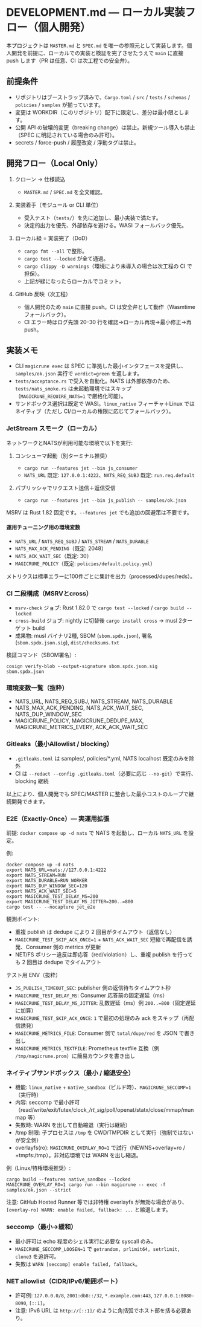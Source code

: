 # DEVELOPMENT.md — ローカル実装フロー（個人開発）

本プロジェクトは `MASTER.md` と `SPEC.md` を唯一の参照元として実装します。個人開発を前提に、ローカルでの実装と検証を完了させたうえで `main` に直接 push します（PR は任意、CI は次工程での安全弁）。

## 前提条件

- リポジトリはブーストラップ済みで、`Cargo.toml` / `src` / `tests` / `schemas` / `policies` / `samples` が揃っています。
- 変更は WORKDIR（このリポジトリ）配下に限定し、差分は最小限とします。
- 公開 API の破壊的変更（breaking change）は禁止。新規ツール導入も禁止（SPEC に明記されている場合のみ許可）。
- secrets / force-push / 履歴改変 / 浮動タグは禁止。

## 開発フロー（Local Only）

1) クローン → 仕様読込  
   - `MASTER.md` / `SPEC.md` を全文確認。

2) 実装着手（モジュール or CLI 単位）  
   - 受入テスト（`tests/`）を先に追加し、最小実装で満たす。
   - 決定的出力を優先、外部依存を避ける。WASI フォールバック優先。

3) ローカル緑 = 実装完了（DoD）  
   - `cargo fmt --all` で整形。
   - `cargo test --locked` が全て通過。
   - `cargo clippy -D warnings`（環境により未導入の場合は次工程の CI で担保）。
   - 上記が緑になったらローカルでコミット。

4) GitHub 反映（次工程）  
   - 個人開発のため `main` に直接 push。CI は安全弁として動作（Wasmtime フォールバック）。
   - CI エラー時はログ先頭 20–30 行を確認→ローカル再現→最小修正→再 push。

## 実装メモ

- CLI `magicrune exec` は SPEC に準拠した最小インタフェースを提供し、`samples/ok.json` 実行で `verdict=green` を返します。
- `tests/acceptance.rs` で受入を自動化。NATS は外部依存のため、`tests/nats_smoke.rs` は未起動環境ではスキップ（`MAGICRUNE_REQUIRE_NATS=1` で厳格化可能）。
- サンドボックス選択は既定で WASI。`linux_native` フィーチャ＋Linux ではネイティブ（ただし CI/ローカルの権限に応じてフォールバック）。

### JetStream スモーク（ローカル）

ネットワークとNATSが利用可能な環境で以下を実行:

1) コンシューマ起動（別ターミナル推奨）
   - `cargo run --features jet --bin js_consumer`
   - `NATS_URL` 既定: `127.0.0.1:4222`、`NATS_REQ_SUBJ` 既定: `run.req.default`

2) パブリッシャでリクエスト送信＋返信受信
   - `cargo run --features jet --bin js_publish -- samples/ok.json`

MSRV は Rust 1.82 固定です。`--features jet` でも追加の回避策は不要です。

#### 運用チューニング用の環境変数

- `NATS_URL` / `NATS_REQ_SUBJ` / `NATS_STREAM` / `NATS_DURABLE`
- `NATS_MAX_ACK_PENDING`（既定: 2048）
- `NATS_ACK_WAIT_SEC`（既定: 30）
- `MAGICRUNE_POLICY`（既定: `policies/default.policy.yml`）

メトリクスは標準エラーに100件ごとに集計を出力（processed/dupes/reds）。

### CI 二段構成（MSRVとcross）

- `msrv-check` ジョブ: Rust 1.82.0 で `cargo test --locked` / `cargo build --locked`
- `cross-build` ジョブ: nightly に切替後 `cargo install cross` → musl 2ターゲット build
- 成果物: musl バイナリ2種, SBOM (`sbom.spdx.json`), 署名 (`sbom.spdx.json.sig`), `dist/checksums.txt`

検証コマンド（SBOM署名）:

```
cosign verify-blob --output-signature sbom.spdx.json.sig sbom.spdx.json
```

### 環境変数一覧（抜粋）

- NATS_URL, NATS_REQ_SUBJ, NATS_STREAM, NATS_DURABLE
- NATS_MAX_ACK_PENDING, NATS_ACK_WAIT_SEC, NATS_DUP_WINDOW_SEC
- MAGICRUNE_POLICY, MAGICRUNE_DEDUPE_MAX, MAGICRUNE_METRICS_EVERY, ACK_ACK_WAIT_SEC

### Gitleaks（最小Allowlist / blocking）

- `.gitleaks.toml` は samples/, policies/*.yml, NATS localhost 既定のみを除外
- CI は `--redact --config .gitleaks.toml`（必要に応じ `--no-git`）で実行、blocking 継続

以上により、個人開発でも SPEC/MASTER に整合した最小コストのループで継続開発できます。
### E2E（Exactly-Once）— 実運用拡張

前提: `docker compose up -d nats` で NATS を起動し、ローカル `NATS_URL` を設定。

例:
```
docker compose up -d nats
export NATS_URL=nats://127.0.0.1:4222
export NATS_STREAM=RUN
export NATS_DURABLE=RUN_WORKER
export NATS_DUP_WINDOW_SEC=120
export NATS_ACK_WAIT_SEC=5
export MAGICRUNE_TEST_DELAY_MS=200
export MAGICRUNE_TEST_DELAY_MS_JITTER=200..=800
cargo test -- --nocapture jet_e2e
```

観測ポイント:
- 重複 publish は dedupe により 2 回目がタイムアウト（返信なし）
- `MAGICRUNE_TEST_SKIP_ACK_ONCE=1` + `NATS_ACK_WAIT_SEC` 短縮で再配信を誘発、Consumer 側の metrics が更新
- NET/FS ポリシー違反は即応答（red/violation）し、重複 publish を行っても 2 回目は dedupe でタイムアウト

テスト用 ENV（抜粋）
- `JS_PUBLISH_TIMEOUT_SEC`: publisher 側の返信待ちタイムアウト秒
- `MAGICRUNE_TEST_DELAY_MS`: Consumer 応答前の固定遅延（ms）
- `MAGICRUNE_TEST_DELAY_MS_JITTER`: 乱数遅延（ms）例 `200..=800`（固定遅延に加算）
- `MAGICRUNE_TEST_SKIP_ACK_ONCE`: `1` で最初の処理のみ ack をスキップ（再配信誘発）
- `MAGICRUNE_METRICS_FILE`: Consumer 側で `total/dupe/red` を JSON で書き出し
- `MAGICRUNE_METRICS_TEXTFILE`: Prometheus textfile 互換（例 `/tmp/magicrune.prom`）に簡易カウンタを書き出し
### ネイティブサンドボックス（最小 / 縮退安全）

- 機能: `linux_native` + `native_sandbox`（ビルド時）、`MAGICRUNE_SECCOMP=1`（実行時）
- 内容: seccomp で最小許可（read/write/exit/futex/clock_*/rt_sig*/poll/openat/statx/close/mmap/munmap 等）
- 失敗時: WARN を出して自動縮退（実行は継続）
- /tmp 制限: 子プロセスは `/tmp` を CWD/TMPDIR として実行（強制ではないが安全側）
- overlayfs(ro): `MAGICRUNE_OVERLAY_RO=1` で試行（NEWNS+overlay+ro / +tmpfs:/tmp）。非対応環境では WARN を出し縮退。

例（Linux/特権環境推奨）:

```
cargo build --features native_sandbox --locked
MAGICRUNE_OVERLAY_RO=1 cargo run --bin magicrune -- exec -f samples/ok.json --strict
```

注意: GitHub Hosted Runner 等では非特権 overlayfs が無効な場合があり、`[overlay-ro] WARN: enable failed, fallback: ...` と縮退します。

### seccomp（最小→緩和）

- 最小許可は echo 程度のシェル実行に必要な syscall のみ。
- `MAGICRUNE_SECCOMP_LOOSEN=1` で `getrandom, prlimit64, setrlimit, clone3` を追許可。
- 失敗は `WARN [seccomp] enable failed, fallback`。

### NET allowlist（CIDR/IPv6/範囲ポート）

- 許可例: `127.0.0.0/8`, `2001:db8::/32`, `*.example.com:443`, `127.0.0.1:8080-8090`, `[::1]`。
- 注意: IPv6 URL は `http://[::1]/` のように角括弧でホスト部を括る必要あり。
